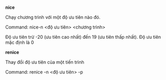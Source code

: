 **nice**

Chạy chương trình với một độ ưu tiên nào đó.

Command: nice-n <độ ưu tiên> <chương trình>

Độ ưu tiên trừ -20 (ưu tiên cao nhất) đến 19 (ưu tiên thấp nhất). Độ ưu tiên mặc định là 0

**renice**

Thay đổi độ ưu tiên của một tiến trình

Command: renice -n <độ ưu tiên> -p <pid>

 
